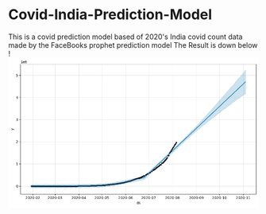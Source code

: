 # Covid-India-Prediction-Model
This is a covid prediction model based of 2020's India covid count data made by the FaceBooks prophet prediction model 
The Result is down below !
<br>
<img src ="prediction.png" width=1000/>
